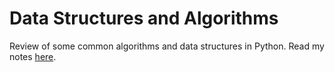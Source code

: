 # Data Structures and Algorithms

Review of some common algorithms and data structures in Python. Read my notes [here](https://ray-hc.github.io/structs-and-algos-review/).